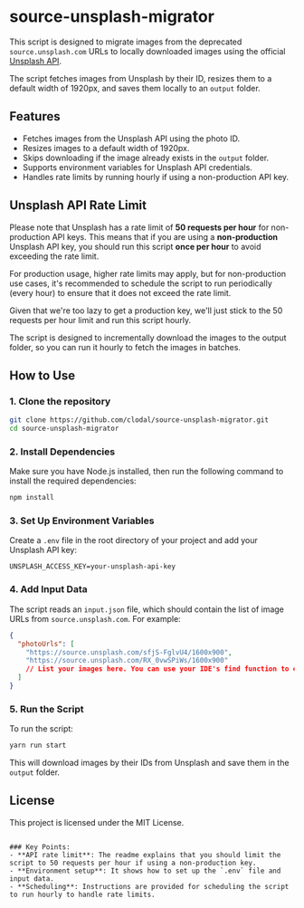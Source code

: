 # source-unsplash-migrator

This script is designed to migrate images from the deprecated `source.unsplash.com` URLs to locally downloaded images using the official [Unsplash API](https://unsplash.com/documentation#search-photos). 

The script fetches images from Unsplash by their ID, resizes them to a default width of 1920px, and saves them locally to an `output` folder.

## Features

- Fetches images from the Unsplash API using the photo ID.
- Resizes images to a default width of 1920px.
- Skips downloading if the image already exists in the `output` folder.
- Supports environment variables for Unsplash API credentials.
- Handles rate limits by running hourly if using a non-production API key.

## Unsplash API Rate Limit

Please note that Unsplash has a rate limit of **50 requests per hour** for non-production API keys. This means that if you are using a **non-production** Unsplash API key, you should run this script **once per hour** to avoid exceeding the rate limit.

For production usage, higher rate limits may apply, but for non-production use cases, it's recommended to schedule the script to run periodically (every hour) to ensure that it does not exceed the rate limit.

Given that we're too lazy to get a production key, we'll just stick to the 50 requests per hour limit and run this script hourly.

The script is designed to incrementally download the images to the output folder, so you can run it hourly to fetch the images in batches.

## How to Use

### 1. Clone the repository

```bash
git clone https://github.com/clodal/source-unsplash-migrator.git
cd source-unsplash-migrator
```

### 2. Install Dependencies

Make sure you have Node.js installed, then run the following command to install the required dependencies:

```bash
npm install
```

### 3. Set Up Environment Variables

Create a `.env` file in the root directory of your project and add your Unsplash API key:

```env
UNSPLASH_ACCESS_KEY=your-unsplash-api-key
```

### 4. Add Input Data

The script reads an `input.json` file, which should contain the list of image URLs from `source.unsplash.com`. For example:

```json
{
  "photoUrls": [
    "https://source.unsplash.com/sfjS-FglvU4/1600x900",
    "https://source.unsplash.com/RX_0vwSPiWs/1600x900"
    // List your images here. You can use your IDE's find function to export the images to a .txt file to get this input
  ]
}
```

### 5. Run the Script

To run the script:

```bash
yarn run start
```

This will download images by their IDs from Unsplash and save them in the `output` folder.

## License

This project is licensed under the MIT License.
```

### Key Points:
- **API rate limit**: The readme explains that you should limit the script to 50 requests per hour if using a non-production key.
- **Environment setup**: It shows how to set up the `.env` file and input data.
- **Scheduling**: Instructions are provided for scheduling the script to run hourly to handle rate limits.
